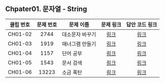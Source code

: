 ## Chpater01. 문자열 - String


| 클립 번호 | 문제 번호 | 문제 이름 | 문제 링크 | 답안 코드 링크 |
|:---:|:---:|---|:---:|:---:|
| CH01-02 | 2744 | 대소문자 바꾸기 | [링크](http://icpc.me/2744) | [링크](https://github.com/Acka1357/codingtest-java-20/tree/main/Part1_%EA%B0%95%EC%9D%98%EC%9E%90%EB%A3%8C/Ch01_%EB%AC%B8%EC%9E%90%EC%97%B4/%EB%AC%B8%EC%A0%9C%EB%B3%84%EC%BD%94%EB%93%9C/2744_%EB%8C%80%EC%86%8C%EB%AC%B8%EC%9E%90%EB%B0%94%EA%BE%B8%EA%B8%B0) |
| CH01-03 | 1919 | 애너그램 만들기 | [링크](http://icpc.me/1919) | [링크](https://github.com/Acka1357/codingtest-java-20/tree/main/Part1_%EA%B0%95%EC%9D%98%EC%9E%90%EB%A3%8C/Ch01_%EB%AC%B8%EC%9E%90%EC%97%B4/%EB%AC%B8%EC%A0%9C%EB%B3%84%EC%BD%94%EB%93%9C/1919_%EC%95%A0%EB%84%88%EA%B7%B8%EB%9E%A8%EB%A7%8C%EB%93%A4%EA%B8%B0) |
| CH01-04 | 1157 | 단어 공부 | [링크](http://icpc.me/1157) | [링크](https://github.com/Acka1357/codingtest-java-20/tree/main/Part1_%EA%B0%95%EC%9D%98%EC%9E%90%EB%A3%8C/Ch01_%EB%AC%B8%EC%9E%90%EC%97%B4/%EB%AC%B8%EC%A0%9C%EB%B3%84%EC%BD%94%EB%93%9C/1157_%EB%8B%A8%EC%96%B4%EA%B3%B5%EB%B6%80) |
| CH01-05 | 1543 | 문서 검색 | [링크](http://icpc.me/1543) | [링크](https://github.com/Acka1357/codingtest-java-20/tree/main/Part1_%EA%B0%95%EC%9D%98%EC%9E%90%EB%A3%8C/Ch01_%EB%AC%B8%EC%9E%90%EC%97%B4/%EB%AC%B8%EC%A0%9C%EB%B3%84%EC%BD%94%EB%93%9C/1543_%EB%AC%B8%EC%84%9C%EA%B2%80%EC%83%89) |
| CH01-06 | 13223 | 소금 폭탄 | [링크](http://icpc.me/13223) | [링크](https://github.com/Acka1357/codingtest-java-20/tree/main/Part1_%EA%B0%95%EC%9D%98%EC%9E%90%EB%A3%8C/Ch01_%EB%AC%B8%EC%9E%90%EC%97%B4/%EB%AC%B8%EC%A0%9C%EB%B3%84%EC%BD%94%EB%93%9C/13223_%EC%86%8C%EA%B8%88%ED%8F%AD%ED%83%84) |
